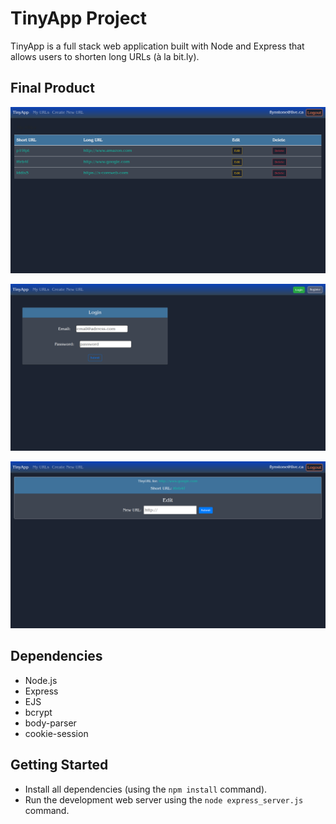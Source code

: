 # TinyApp Project

TinyApp is a full stack web application built with Node and Express that allows users to shorten long URLs (à la bit.ly).

## Final Product

!["screenshot description"](/docs/urls.png)

!["screenshot description"](/docs/login.png)

!["screenshot description"](/docs/edit.png)

## Dependencies

- Node.js
- Express
- EJS
- bcrypt
- body-parser
- cookie-session

## Getting Started

- Install all dependencies (using the `npm install` command).
- Run the development web server using the `node express_server.js` command.